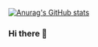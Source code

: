 [![Anurag's GitHub stats](https://github-readme-stats.vercel.app/api?username=imsongkk)](https://github.com/anuraghazra/github-readme-stats)

### Hi there 👋

<!--
**imsongkk/imsongkk** is a ✨ _special_ ✨ repository because its `README.md` (this file) appears on your GitHub profile.

Here are some ideas to get you started:

- 🔭 I’m currently working on ...
- 🌱 I’m currently learning ...
- 👯 I’m looking to collaborate on ...
- 🤔 I’m looking for help with ...
- 💬 Ask me about ...
- 📫 How to reach me: ...
- 😄 Pronouns: ...
- ⚡ Fun fact: ...
-->
